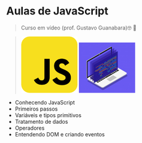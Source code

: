 # Aulas de JavaScript
> Curso em vídeo (prof. Gustavo Guanabara):nerd_face: :vulcan_salute:



><img src="imgs/javascript.png" width="150px"> <img src="imgs/prog.jpg"  width="150px">



* Conhecendo JavaScript
* Primeiros passos
* Variáveis e tipos primitivos
* Tratamento de dados
* Operadores
* Entendendo DOM e criando eventos